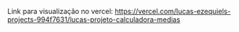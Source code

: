 Link para visualização no vercel: https://vercel.com/lucas-ezequiels-projects-994f7631/lucas-projeto-calculadora-medias
